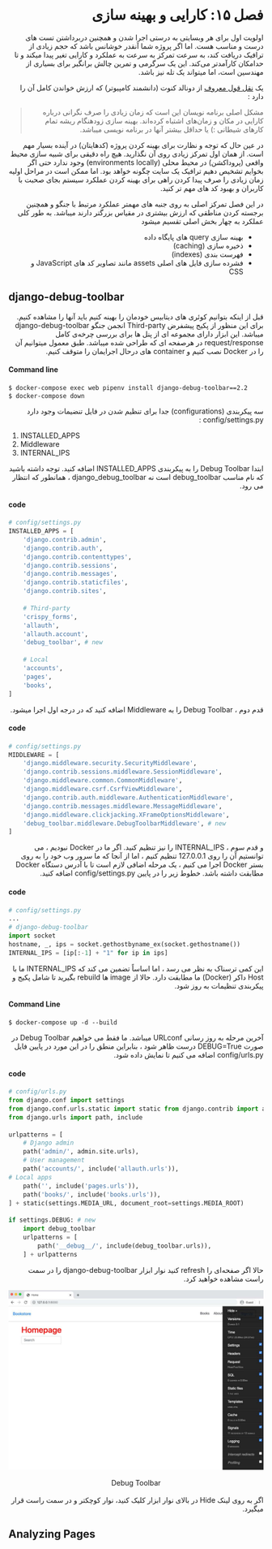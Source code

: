 <div dir='rtl'>

# فصل ۱۵: کارایی و بهینه سازی

اولویت اول برای هر وبسایتی به درستی اجرا شدن و همچنین دربرداشتن تست های درست و مناسب هست. اما اگر پروژه شما آنقدر خوشانس
باشد که حجم زیادی از ترافیک دریافت کند، به سرعت تمرکز به سرعت به عملکرد و کارایی تغیر پیدا میکند و تا حدامکان کارآمدتر
می‌کند. این یک سرگرمی و تمرین چالش ‌برانگیر برای بسیاری از مهندسین است، اما میتواند یک تله نیز باشد.

یک
[نقل قول معروف](http://www.paulgraham.com/knuth.html)
از دونالد کنوت (دانشمند کامپیوتر) که ارزش خواندن کامل آن را دارد :


> مشکل اصلی برنامه نویسان این است که زمان زیادی را صرف نگرانی درباره کارایی در مکان‌ و زمان‌های اشتباه کرده‌اند. بهینه سازی زودهنگام ریشه تمام کارهای شیطانی :) یا حداقل بیشتر آنها در برنامه نویسی میباشد.


در عین حال که توجه و نظارت برای بهینه کردن پروژه (کدهایتان) در آینده بسیار مهم است. از همان اول تمرکز زیادی روی آن
نگذارید. هیچ راه دقیقی برای شبیه سازی محیط واقعی (پروداکشن) در محیط محلی (environments locally)
وجود ندارد حتی اگر بخوایم تشخیص دهیم ترافیک یک سایت چگونه خواهد بود. اما ممکن است در مراحل اولیه زمان زیادی را صرف پیدا
کردن راهی برای بهینه کردن عملکرد سیستم بجای صحبت با کاربران و بهبود کد های مهم تر کنید.

در این فصل تمرکز اصلی به روی جنبه های مهمتر عملکرد مرتبط با جنگو و همچنین برجسته کردن مناطقی که ارزش بیشتری در مقیاس
بزرگتر دارند میباشد. به طور کلی عملکرد به چهار بخش اصلی تقسیم میشود

- بهینه سازی query های پایگاه داده
- ذخیره سازی (caching)
- فهرست بندی (indexes)
- فشرده سازی فایل های اصلی assets مانند تصاویر کد های JavaScript و CSS

</div>

## django-debug-toolbar

<div dir='rtl'>

قبل از اینکه بتوانیم کوئری های دیتابیس خودمان را بهینه کنیم باید آنها را مشاهده کنیم.
برای این منظور از پکیج پیشفرض Third-party انجمن جنگو django-debug-toolbar میباشد.
این ابزار دارای مجموعه ای از پنل ها برای بررسی چرخه‌ی کامل request/response در هرصفحه ای که طراحی شده میباشد.
طبق معمول میتوانیم آن را در Docker نصب کنیم و container های درحال اجرایمان را متوقف کنیم.

</div>

#### Command line
```shell
$ docker-compose exec web pipenv install django-debug-toolbar==2.2
$ docker-compose down
```

<div dir='rtl'>

سه پیکربندی (configurations) جدا برای تنظیم شدن در فایل تنضیمات وجود دارد config/settings.py :
</div>

1. INSTALLED_APPS 
2. Middleware
3. INTERNAL_IPS

<div dir='rtl'>
ابتدا Debug Toolbar را به پیکربندی INSTALLED_APPS اضافه کنید.
توجه داشته باشید که نام مناسب debug_toolbar است نه django_debug_toolbar ، همانطور که انتظار می رود.
</div>

#### code
```python
# config/settings.py
INSTALLED_APPS = [
    'django.contrib.admin',
    'django.contrib.auth',
    'django.contrib.contenttypes',
    'django.contrib.sessions',
    'django.contrib.messages',
    'django.contrib.staticfiles',
    'django.contrib.sites',
    
    # Third-party
    'crispy_forms',
    'allauth',
    'allauth.account',
    'debug_toolbar', # new
    
    # Local
    'accounts',
    'pages',
    'books',
]
```

<div dir='rtl'>
قدم دوم ، Debug Toolbar را به Middleware اضافه کنید که در درجه اول اجرا میشود.
</div>

#### code
```python
# config/settings.py
MIDDLEWARE = [
    'django.middleware.security.SecurityMiddleware',
    'django.contrib.sessions.middleware.SessionMiddleware',
    'django.middleware.common.CommonMiddleware',
    'django.middleware.csrf.CsrfViewMiddleware',
    'django.contrib.auth.middleware.AuthenticationMiddleware',
    'django.contrib.messages.middleware.MessageMiddleware',
    'django.middleware.clickjacking.XFrameOptionsMiddleware',
    'debug_toolbar.middleware.DebugToolbarMiddleware', # new
]
```
<div dir='rtl'>

و قدم سوم ، INTERNAL_IPS را نیز تنظیم کنید.
اگر ما در Docker نبودیم ، می توانستیم آن را روی 127.0.0.1 تنظیم کنیم ، 
اما از آنجا که ما سرور وب خود را به روی بستر Docker اجرا می کنیم ، 
یک مرحله اضافی لازم است تا با آدرس دستگاه Docker مطابقت داشته باشد. خطوط زیر را در پایین config/settings.py اضافه کنید.

</div>

#### code
```python
# config/settings.py
...
# django-debug-toolbar
import socket
hostname, _, ips = socket.gethostbyname_ex(socket.gethostname())
INTERNAL_IPS = [ip[:-1] + "1" for ip in ips]
```
<div dir='rtl'> 
این کمی ترسناک به نظر می رسد ، اما اساساً تضمین می کند که INTERNAL_IPS ما با Host  داکر (Docker) ما مطابقت دارد.
حالا از image ها rebuild بگیرید تا شامل پکیج و پیکربندی تنظیمات به روز شود.
</div>

#### Command Line
```shell
$ docker-compose up -d --build
```

<div dir='rtl'> 
آخرین مرحله به روز رسانی URLconf میباشد.
ما فقط می خواهیم Debug Toolbar در صورت DEBUG=True درست ظاهر شود ، بنابراین منطق را در این مورد در پایین فایل config/urls.py اضافه می کنیم تا نمایش داده شود.
</div>

#### code
```python
# config/urls.py
from django.conf import settings
from django.conf.urls.static import static from django.contrib import admin
from django.urls import path, include

urlpatterns = [
    # Django admin
    path('admin/', admin.site.urls),
    # User management
    path('accounts/', include('allauth.urls')),
# Local apps
    path('', include('pages.urls')),
    path('books/', include('books.urls')),
] + static(settings.MEDIA_URL, document_root=settings.MEDIA_ROOT)

if settings.DEBUG: # new 
    import debug_toolbar 
    urlpatterns = [
        path('__debug__/', include(debug_toolbar.urls)),
    ] + urlpatterns
```

<div dir='rtl'> 
حالا اگر صفحه‌ای را refresh کنید نوار ابزار django-debug-toolbar را در سمت راست مشاهده خواهید کرد.
</div>


![Debug Toolbar](DebugToolbar.jpg)
<center> Debug Toolbar</center>
<br>
<div dir="rtl"> 
اگر به روی لینک Hide در بالای نوار ابزار کلیک کنید، نوار کوچکتر و در سمت راست قرار میگیرد.
</div>

## Analyzing Pages

